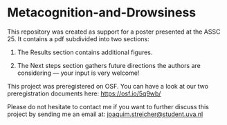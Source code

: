 # Metacognition-and-Drowsiness
This repository was created as support for a poster presented at the ASSC 25. It contains a pdf subdivided into two sections:

1) The Results section contains additional figures.

2) The Next steps section gathers future directions the authors are considering — your input is very welcome!

This project was preregistered on OSF. You can have a look at our two preregistration documents here: https://osf.io/5q9wb/

Please do not hesitate to contact me if you want to further discuss this project by sending me an email at: joaquim.streicher@student.uva.nl
